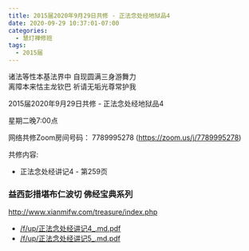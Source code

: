 ```yaml
---
title: 2015届2020年9月29日共修 - 正法念处经地狱品4
date: 2020-09-29 10:37:01-07:00
categories:
  - 慧灯禅修班
tags:
  - 2015届
---
```

诸法等性本基法界中 自现圆满三身游舞力  
离障本来怙主龙钦巴 祈请无垢光尊常护我  

2015届2020年9月29日共修 - 正法念处经地狱品4

星期二晚7:00点

网络共修Zoom房间号码： 7789995278 (<https://zoom.us/j/7789995278>)

共修内容: 

* 正法念处经讲记4 - 第259页


### 益西彭措堪布仁波切 佛经宝典系列
<http://www.xianmifw.com/treasure/index.php>

- [/f/up/正法念处经讲记4_.md.pdf](http://huidengchanxiu.net/hdv/f/up/正法念处经讲记4_.md.pdf)
- [/f/up/正法念处经讲记5_.md.pdf](http://huidengchanxiu.net/hdv/f/up/正法念处经讲记5_.md.pdf)
